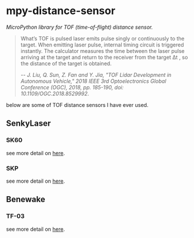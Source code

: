 # mpy-distance-sensor

*MicroPython library for TOF (time-of-flight) distance sensor.*


> What’s TOF is pulsed laser emits pulse singly or continuously to the target. When emitting laser pulse, internal timing circuit is triggered instantly. The calculator measures the time between the laser pulse arriving at the target and return to the receiver from the target Δt , so the distance of the target is obtained.
>
> -- <cite>J. Liu, Q. Sun, Z. Fan and Y. Jia, "TOF Lidar Development in Autonomous Vehicle," 2018 IEEE 3rd Optoelectronics Global Conference (OGC), 2018, pp. 185-190, doi: 10.1109/OGC.2018.8529992</cite>.

below are some of TOF distance sensors I have ever used.

## SenkyLaser

### SK60

see more detail on [here](http://www.shsenky.com/index.php?c=show&id=41).

### SKP

see more detail on [here](http://www.shsenky.com/index.php?c=show&id=37).

## Benewake

### TF-03

see more detail on [here](http://en.benewake.com/product/detail/5c345cc2e5b3a844c472329a).